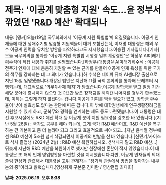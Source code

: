 # **제목: '이공계 맞춤형 지원' 속도…윤 정부서 깎였던 'R&D 예산' 확대되나**

  내용: [앵커]오늘(19일) 국무회의에서 '이공계 지원 특별법'이 의결됐습니다. 이공계 인재들에 대한 생애주기별 맞춤형 지원책들이 대거 포함됐는데, 이재명 대통령은 해외 우수 이공계 인력을 유치할 방안을 파악하라고도 지시했습니다.이승환 기자입니다.[기자]오늘 국무회의를 통과한 '이공계 지원 특별법 시행령 일부 개정령안'은 하정우 AI미래기획수석이 직접 내용과 취지를 설명했습니다.[하정우/대통령실 AI미래기획수석 : 이공계 전주기 인재에 대해 촘촘히 지원할 수 있는 근거를 만들어 이공계 인재 육성을 위한 국가의 책무를 강화하는 데 그 의미가 있습니다.]하 수석은 네이버 퓨처 AI센터장 출신으로 지난 15일 임명됐습니다.개정된 법안은 지난해 11월 국회 본회의를 통과해 모레부터 시행되는데, 대표적으로 '의무종사제 폐지'가 담겼습니다.이공계 장학금을 받고 일정 기간 해당 분야에 종사하지 않으면 첫 2년간 받은 장학금을 제외한 나머지를 정부가 환수했는데, 이제는 그렇게 하지 않겠다는 겁니다.이공계 기피를 막을 필요가 있고, 장학금 환수율이 낮아 실효성도 없다는 판단에 따른 겁니다.이 밖에 대학원생에게 연구생활장려금을 지원할 수 있게 하고, 군복무와 경력을 연계하는 제도 등도 마련됐습니다.이 대통령은 대선 후보시절에도 R&D 예산 확대 등 이공계 분야 지원 필요성을 강조한 바 있습니다.[(지난 5월 26일) : 국가도 공부를 해야 되는데, 그게 국가 R&D 예산이죠. R&D 예산을 복구하는 건 기본이고 좀 더 늘려야 되고 그리고 효율적으로 써야 되고…]지난 윤석열 정부에선 R&D 예산이 5조원 넘게 삭감되면서 이공계의 반발을 산 바 있습니다.[신민기/카이스트 석사 졸업생 (2024년 2월) : R&D 예산 복원하십시오. 생색내지 말고 R&D 예산…]뒤늦게 지난해 R&D 예산을 복원하기로 했지만 현장에선 혼란이 적지 않았습니다.이 대통령은 또 해외 인재 영입방안을 마련할 것을 지시했습니다.다만, 이공계 인재들의 의대 쏠림 현상과 관련해서 대통령실 고위 관계자는 "장기적 관점에서 방법을 찾아가는 내부 논의 중"이라고 밝혔습니다.[영상취재 구본준 김미란 / 영상편집 최다희]

  **날짜: 2025.06.19. 오후 8:38**
